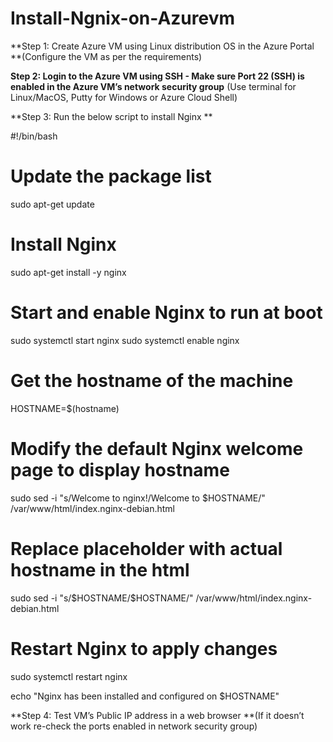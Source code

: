 # Install-Ngnix-on-Azurevm

**Step 1: Create Azure VM using Linux distribution OS in the Azure Portal
**(Configure the VM as per the requirements)

**Step 2: Login to the Azure VM using SSH - Make sure Port 22 (SSH) is enabled in the Azure VM’s network security group**
(Use terminal for Linux/MacOS, Putty for Windows or Azure Cloud Shell)

**Step 3: Run the below script to install Nginx **

#!/bin/bash
# Update the package list
sudo apt-get update

# Install Nginx
sudo apt-get install -y nginx

# Start and enable Nginx to run at boot
sudo systemctl start nginx
sudo systemctl enable nginx

# Get the hostname of the machine
HOSTNAME=$(hostname)

# Modify the default Nginx welcome page to display hostname
sudo sed -i "s/Welcome to nginx\!/Welcome to \$HOSTNAME/" /var/www/html/index.nginx-debian.html

# Replace placeholder with actual hostname in the html
sudo sed -i "s/\$HOSTNAME/$HOSTNAME/" /var/www/html/index.nginx-debian.html

# Restart Nginx to apply changes
sudo systemctl restart nginx

echo "Nginx has been installed and configured on $HOSTNAME"

**Step 4: Test VM’s Public IP address in a web browser 
**(If it doesn’t work re-check the ports enabled in network security group) 
